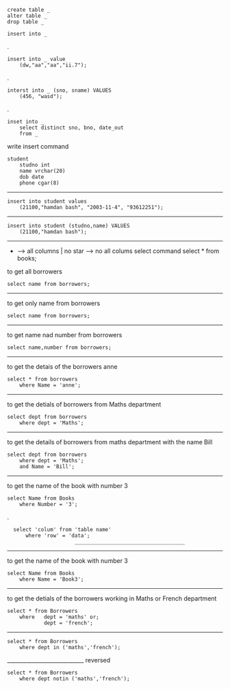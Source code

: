 	create table _
	alter table _
	drop table _
	
	insert into _
.

	insert into _ value
	    (dw,"aa","aa","ii.7");
.

	interst into _ (sno, sname) VALUES
	    (456, "wasd");
.

	inset into _
	    select distinct sno, bno, date_out
	    from _

write insert command

	student
		studno int
		name vrchar(20)
		dob date
		phone cgar(8)
________________________________________________________________________
	insert into student values
		(21100,"hamdan bash", "2003-11-4", "93612251");
________________________________________________________________________
	insert into student (studno,name) VALUES
		(21100,"hamdan bash");
________________________________________________________________________
* --> all columns | no star --> no all colums
select command
select * from books;

to get all borrowers

    select name from borrowers;
________________________________________________________________________
to get only name from borrowers

    select name from borrowers;
________________________________________________________________________
to get name nad number from borrowers

    select name,number from borrowers;
________________________________________________________________________
to get the detais of the borrowers anne

    select * from borrowers
        where Name = 'anne';
________________________________________________________________________
to get the detials of borrowers from Maths department

    select dept from borrowers
        where dept = 'Maths';
________________________________________________________________________
to get the details of borrowers from maths department with the name Bill

    select dept from borrowers
        where dept = 'Maths';
        and Name = 'Bill';
________________________________________________________________________
to get the name of the book with number 3

    select Name from Books
        where Number = '3';
.

	  select 'colum' from 'table name'
		  where 'row' = 'data';
                          ____________________________________

________________________________________________________________________
to get the name of the book with number 3

    select Name from Books
        where Name = 'Book3';
________________________________________________________________________
to get the detials of the borrowers working in Maths or French department

	select * from Borrowers
	    where   dept = 'maths' or;
	            dept = 'french';
____________________________

	select * from Borrowers
	    where dept in ('maths','french');

____________________________ reversed

	select * from Borrowers
	    where dept notin ('maths','french');
